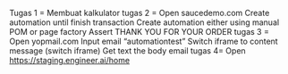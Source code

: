 Tugas 1 = Membuat kalkulator 
tugas 2 = 
Open saucedemo.com
Create automation until finish transaction
Create automation either using manual POM or page factory
Assert THANK YOU FOR YOUR ORDER
tugas 3 =
Open yopmail.com
Input email “automationtest”
Switch iframe to content message (switch iframe)
Get text the body email
tugas 4=
Open https://staging.engineer.ai/home


